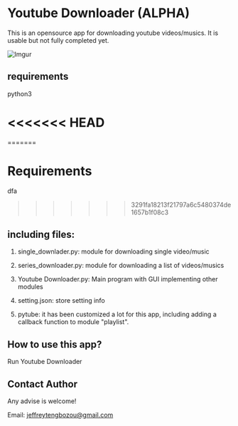 # Youtube Downloader (ALPHA)
This is an opensource app for downloading youtube videos/musics. It is usable but not fully completed yet. 

![Imgur](https://i.imgur.com/cnf8BL4.png)

## requirements
python3

<<<<<<< HEAD
=======
=======
# Requirements
dfa
>>>>>>> 3291fa18213f21797a6c5480374de1657b1f08c3
## including files:
1. single_downlader.py: module for downloading single video/music

2. series_downloader.py: module for downloading a list of videos/musics

3. Youtube Downloader.py: Main program with GUI implementing other modules

4. setting.json: store setting info

5. pytube: it has been customized a lot for this app, including adding a callback function to module "playlist".


## How to use this app?
Run Youtube Downloader


## Contact Author

Any advise is welcome!

Email: jeffreytengbozou@gmail.com
